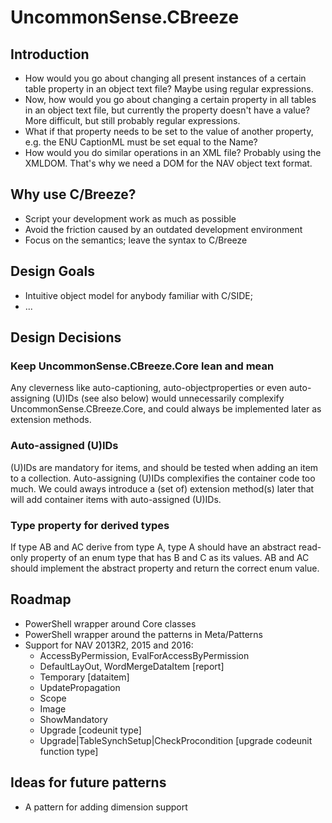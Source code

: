 # UncommonSense.CBreeze

## Introduction
- How would you go about changing all present instances of a certain table property in an object text file? Maybe using regular expressions.
- Now, how would you go about changing a certain property in all tables in an object text file, but currently the property doesn't have a value? More difficult, but still probably regular expressions.
- What if that property needs to be set to the value of another property, e.g. the ENU CaptionML must be set equal to the Name?
- How would you do similar operations in an XML file? Probably using the XMLDOM. That's why we need a DOM for the NAV object text format.

## Why use C/Breeze?
- Script your development work as much as possible
- Avoid the friction caused by an outdated development environment
- Focus on the semantics; leave the syntax to C/Breeze

## Design Goals
- Intuitive object model for anybody familiar with C/SIDE;
- ...

## Design Decisions
### Keep UncommonSense.CBreeze.Core lean and mean
Any cleverness like auto-captioning, auto-objectproperties or even auto-assigning (U)IDs (see also below) would unnecessarily complexify UncommonSense.CBreeze.Core, and could always be implemented later as extension methods.
### Auto-assigned (U)IDs
(U)IDs are mandatory for items, and should be tested when adding an item to a collection. Auto-assigning (U)IDs complexifies the container code too much. We could aways introduce a (set of) extension method(s) later that will add container items with auto-assigned (U)IDs.
### Type property for derived types
If type AB and AC derive from type A, type A should have an abstract read-only property of an enum type that has B and C as its values. AB and AC should implement the abstract property and return the correct enum value.

## Roadmap
- PowerShell wrapper around Core classes
- PowerShell wrapper around the patterns in Meta/Patterns
- Support for NAV 2013R2, 2015 and 2016:
  - AccessByPermission, EvalForAccessByPermission
  - DefaultLayOut, WordMergeDataItem [report]
  - Temporary [dataitem]
  - UpdatePropagation
  - Scope
  - Image
  - ShowMandatory
  - Upgrade [codeunit type]
  - Upgrade|TableSynchSetup|CheckProcondition [upgrade codeunit function type]

## Ideas for future patterns
- A pattern for adding dimension support
